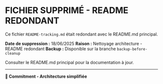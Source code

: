 # FICHIER SUPPRIMÉ - README REDONDANT

Ce fichier `README-tracking.md` était redondant avec le README.md principal.

**Date de suppression :** 18/06/2025
**Raison :** Nettoyage architecture - README redondant
**Backup :** Disponible sur la branche `backup-before-cleanup`

Consulter le README.md principal pour la documentation à jour.

---
**🎯 Commitment - Architecture simplifiée**